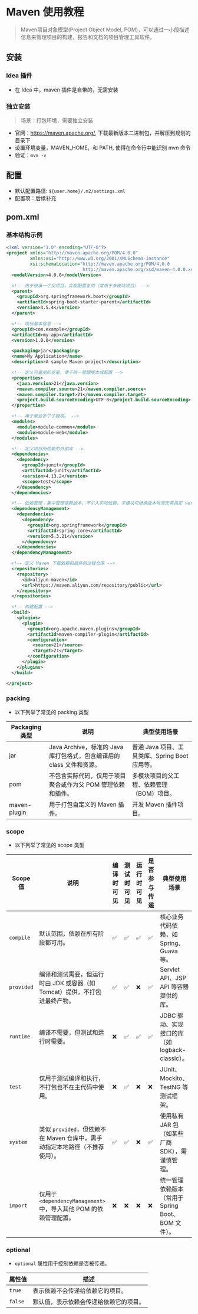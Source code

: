 # Maven 使用教程

> Maven项目对象模型(Project Object Model, POM)，可以通过一小段描述信息来管理项目的构建，报告和文档的项目管理工具软件。


## 安装

### Idea 插件

- 在 Idea 中，maven 插件是自带的，无需安装

### 独立安装

> 场景：打包环境，需要独立安装

- 官网：https://maven.apache.org/, 下载最新版本二进制包，并解压到规划的目录下
- 设置环境变量，MAVEN_HOME，和 PATH, 使得在命令行中能识别 mvn 命令
- 验证：`mvn -v`


## 配置

- 默认配置路径: `${user.home}/.m2/settings.xml`
- 配置项：后续补充



## pom.xml

### 基本结构示例


```xml
<?xml version="1.0" encoding="UTF-8"?>
<project xmlns="http://maven.apache.org/POM/4.0.0"
         xmlns:xsi="http://www.w3.org/2001/XMLSchema-instance"
         xsi:schemaLocation="http://maven.apache.org/POM/4.0.0
                             http://maven.apache.org/xsd/maven-4.0.0.xsd">
  <modelVersion>4.0.0</modelVersion>

  <!-- 用于继承一个父项目，实现配置复用（常用于多模块项目） -->
  <parent>
    <groupId>org.springframework.boot</groupId>
    <artifactId>spring-boot-starter-parent</artifactId>
    <version>3.5.4</version>
  </parent>

  <!-- 项目基本信息 -->
  <groupId>com.example</groupId>
  <artifactId>my-app</artifactId>
  <version>1.0.0</version>

  <packaging>jar</packaging>
  <name>My Application</name>
  <description>A sample Maven project</description>

  <!-- 定义可重用的变量，便于统一管理版本或配置 -->
  <properties>
    <java.version>21</java.version>
    <maven.compiler.source>21</maven.compiler.source>
    <maven.compiler.target>21</maven.compiler.target>
    <project.build.sourceEncoding>UTF-8</project.build.sourceEncoding>
  </properties>

  <!-- 用于聚合多个子模块。 -->
  <modules>
    <module>module-common</module>
    <module>module-web</module>
  </modules>

  <!-- 定义项目所依赖的外部库 -->
  <dependencies>
    <dependency>
      <groupId>junit</groupId>
      <artifactId>junit</artifactId>
      <version>4.13.2</version>
      <scope>test</scope>
    </dependency>
  </dependencies>

  <!-- 依赖管理：集中管理依赖版本，不引入实际依赖，子模块可继承版本号而无需指定 version -->
  <dependencyManagement>
    <dependencies>
      <dependency>
        <groupId>org.springframework</groupId>
        <artifactId>spring-core</artifactId>
        <version>5.3.21</version>
      </dependency>
    </dependencies>
  </dependencyManagement>

  <!-- 定义 Maven 下载依赖和插件的远程仓库 -->
  <repositories>
    <repository>
      <id>aliyun-maven</id>
      <url>https://maven.aliyun.com/repository/public</url>
    </repository>
  </repositories>

  <!-- 构建配置 -->
  <build>
    <plugins>
      <plugin>
        <groupId>org.apache.maven.plugins</groupId>
        <artifactId>maven-compiler-plugin</artifactId>
        <configuration>
          <source>21</source>
          <target>21</target>
        </configuration>
      </plugin>
    </plugins>
  </build>

</project>

```


### packing

- 以下列举了常见的 packing 类型

| Packaging 类型 | 说明                                                                      | 典型使用场景                                  |
|--------------|-------------------------------------------------------------------------|-----------------------------------------|
| jar          | Java Archive，标准的 Java 库打包格式，包含编译后的 class 文件和资源。                         | 普通 Java 项目、工具类库、Spring Boot 应用等。        |
| pom          | 不包含实际代码，仅用于项目聚合或作为父 POM 管理依赖和插件。                                        | 多模块项目的父工程、依赖管理（BOM）项目。                  |
| maven-plugin | 用于打包自定义的 Maven 插件。                                                      | 开发 Maven 插件项目。                          |


### scope

- 以下列举了常见的 scope 类型

| Scope 值    | 说明                                               | 编译时可见 | 测试时可见 | 运行时可见 | 是否参与传递 | 典型使用场景                             |
|------------|--------------------------------------------------|-------|-------|-------|--------|------------------------------------|
| `compile`  | 默认范围，依赖在所有阶段都可用。                                 | ✅     | ✅     | ✅     | ✅      | 核心业务代码依赖，如 Spring、Guava 等。         |
| `provided` | 编译和测试需要，但运行时由 JDK 或容器（如 Tomcat）提供，不打包进最终产物。      | ✅     | ✅     | ❌     | ✅      | Servlet API、JSP API 等容器提供的库。       |
| `runtime`  | 编译不需要，但测试和运行时需要。                                 | ❌     | ✅     | ✅     | ✅      | JDBC 驱动、实现接口的库（如 logback-classic）。 |
| `test`     | 仅用于测试编译和执行，不打包也不在主代码中使用。                         | ❌     | ✅     | ❌     | ❌      | JUnit、Mockito、TestNG 等测试框架。        |
| `system`   | 类似 `provided`，但依赖不在 Maven 仓库中，需手动指定本地路径（不推荐使用）。  | ✅     | ✅     | ❌     | ✅      | 使用私有 JAR 包（如某些厂商 SDK），需谨慎管理。       |
| `import`   | 仅用于 `<dependencyManagement>` 中，导入其他 POM 的依赖管理配置。 | ❌     | ❌     | ❌     | ❌      | 统一管理依赖版本（常用于 Spring Boot、BOM 文件）。  |


### optional

- `optional` 属性用于控制依赖是否被传递。

| 属性值     | 描述                  |
|---------|---------------------|
| `true`  | 表示依赖不会传递给依赖它的项目。    |
| `false` | 默认值，表示依赖会传递给依赖它的项目。 |


